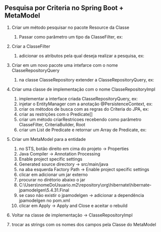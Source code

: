 ## Pesquisa por Criteria no Spring Boot + MetaModel ##

1. Criar um método pesquisar no pacote Resource da Classe
   1. Passar como parâmetro um tipo da ClasseFilter, ex:

2. Criar a ClasseFilter
   1. adicionar os atributos pela qual deseja realizar a pesquisa, ex:

3. Criar em um novo pacote uma intefarce com o nome ClasseRepositoryQuery
   1. na classe ClasseRepository extender a ClasseRepositoryQuery, ex:

4. Criar uma classe de implementação com o nome ClasseRepositoryImpl
   1. implementar a interface criada ClasseRepositoryQuery, ex:
   2. injetar o EntityManager com a anotação @PersistenceContext, ex:
   3. criar os métodos de busca com as regras do Criteria do JPA, ex:
   4. criar as restrições com o Predicate[]
   5. criar um método criarRestricoes recebendo como parâmetro ClasseFilter, CriteriaBuilder, Root<ClasseFilter>
   6. criar um List de Predicate e retornar um Array de Predicate, ex:

5. Criar um MetaModel para a entidade
   1. no STS, botão direito em cima do projeto -> Properties
   2. Java Compiler -> Annotation Processing
   3. Enable project specific settings
   4. Generated source directory -> src/main/java
   5. na aba esquerda Factory Path -> Enable project specific settings
   6. clicar em adicionar um jar externo
   7. procurar no dirétorio abaixo o jar
   8. C:\Users\nomeDoUsuario\.m2\repository\org\hibernate\hibernate-jpamodelgen\5.4.31.Final
   9. se caso não existir o jpamodelgen -> adicionar a dependência jpamodelgen no pom.xml
   10. clicar em Apply -> Apply and Close e aceitar o rebuild

6. Voltar na classe de implementação -> ClasseRepositoryImpl
  1. trocar as strings com os nomes dos campos pela Classe do MetaModel

